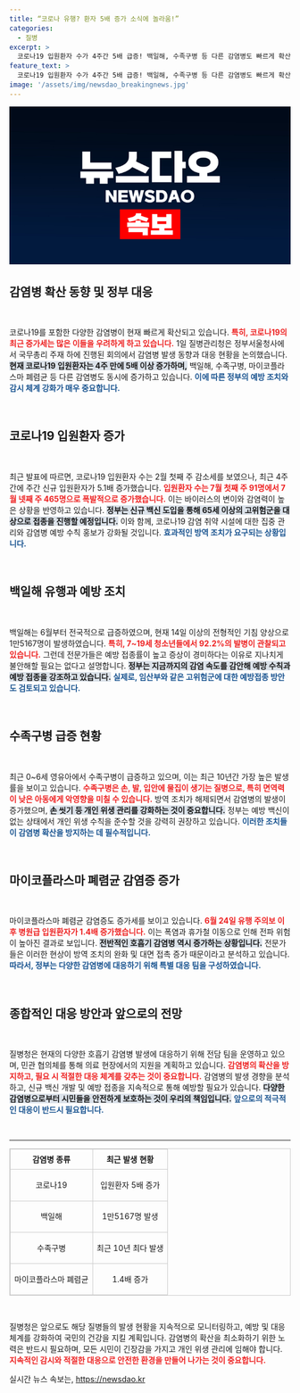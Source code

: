 ```yaml
---
title: “코로나 유행? 환자 5배 증가 소식에 놀라움!”
categories:
  - 질병
excerpt: >
  코로나19 입원환자 수가 4주간 5배 급증! 백일해, 수족구병 등 다른 감염병도 빠르게 확산 중이다. 질병청은 예방접종과 감염 예방 수칙 강화를 예고하며 국민의 경각심을 당부하고 있다.
feature_text: >
  코로나19 입원환자 수가 4주간 5배 급증! 백일해, 수족구병 등 다른 감염병도 빠르게 확산 중이다. 질병청은 예방접종과 감염 예방 수칙 강화를 예고하며 국민의 경각심을 당부하고 있다.
image: '/assets/img/newsdao_breakingnews.jpg'
---
```


<p><img src="/assets/img/newsdao_breakingnews.jpg" alt="cryptoinkorea 속보" /></p>

<h2 data-ke-size="size26">감염병 확산 동향 및 정부 대응</h2>

<p data-ke-size="size16">&nbsp;</p>

<p>코로나19를 포함한 다양한 감염병이 현재 빠르게 확산되고 있습니다. <b><span style="color: #ee2323;">특히, 코로나19의 최근 증가세는 많은 이들을 우려하게 하고 있습니다.</span></b> 1일 질병관리청은 정부서울청사에서 국무총리 주재 하에 진행된 회의에서 감염병 발생 동향과 대응 현황을 논의했습니다. <b><span style="background-color: #21538527;">현재 코로나19 입원환자는 4주 만에 5배 이상 증가하며,</span></b> 백일해, 수족구병, 마이코플라스마 폐렴균 등 다른 감염병도 동시에 증가하고 있습니다. <b><span style="color: #1a5490;">이에 따른 정부의 예방 조치와 감시 체계 강화가 매우 중요합니다.</span></b></p>

<p data-ke-size="size16">&nbsp;</p>

<h2 data-ke-size="size26">코로나19 입원환자 증가</h2>

<p data-ke-size="size16">&nbsp;</p>

<p>최근 발표에 따르면, 코로나19 입원환자 수는 2월 첫째 주 감소세를 보였으나, 최근 4주 간에 주간 신규 입원환자가 5.1배 증가했습니다. <b><span style="color: #ee2323;">입원환자 수는 7월 첫째 주 91명에서 7월 넷째 주 465명으로 폭발적으로 증가했습니다.</span></b> 이는 바이러스의 변이와 감염력이 높은 상황을 반영하고 있습니다. <b><span style="background-color: #21538527;">정부는 신규 백신 도입을 통해 65세 이상의 고위험군을 대상으로 접종을 진행할 예정입니다.</span></b> 이와 함께, 코로나19 감염 취약 시설에 대한 집중 관리와 감염병 예방 수칙 홍보가 강화될 것입니다. <b><span style="color: #1a5490;">효과적인 방역 조치가 요구되는 상황입니다.</span></b></p>

<p data-ke-size="size16">&nbsp;</p>

<h2 data-ke-size="size26">백일해 유행과 예방 조치</h2>

<p data-ke-size="size16">&nbsp;</p>

<p>백일해는 6월부터 전국적으로 급증하였으며, 현재 14일 이상의 전형적인 기침 양상으로 1만5167명이 발생하였습니다. <b><span style="color: #ee2323;">특히, 7~19세 청소년들에서 92.2%의 발병이 관찰되고 있습니다.</span></b> 그런데 전문가들은 예방 접종률이 높고 증상이 경미하다는 이유로 지나치게 불안해할 필요는 없다고 설명합니다. <b><span style="background-color: #21538527;">정부는 지금까지의 감염 속도를 감안해 예방 수칙과 예방 접종을 강조하고 있습니다.</span></b> <b><span style="color: #1a5490;">실제로, 임산부와 같은 고위험군에 대한 예방접종 방안도 검토되고 있습니다.</span></b></p>

<p data-ke-size="size16">&nbsp;</p>

<h2 data-ke-size="size26">수족구병 급증 현황</h2>

<p data-ke-size="size16">&nbsp;</p>

<p>최근 0~6세 영유아에서 수족구병이 급증하고 있으며, 이는 최근 10년간 가장 높은 발생률을 보이고 있습니다. <b><span style="color: #ee2323;">수족구병은 손, 발, 입안에 물집이 생기는 질병으로, 특히 면역력이 낮은 아동에게 악영향을 미칠 수 있습니다.</span></b> 방역 조치가 해제되면서 감염병의 발생이 증가했으며, <b><span style="background-color: #21538527;">손 씻기 등 개인 위생 관리를 강화하는 것이 중요합니다.</span></b> 정부는 예방 백신이 없는 상태에서 개인 위생 수칙을 준수할 것을 강력히 권장하고 있습니다. <b><span style="color: #1a5490;">이러한 조치들이 감염병 확산을 방지하는 데 필수적입니다.</span></b></p>

<p data-ke-size="size16">&nbsp;</p>

<h2 data-ke-size="size26">마이코플라스마 폐렴균 감염증 증가</h2>

<p data-ke-size="size16">&nbsp;</p>

<p>마이코플라스마 폐렴균 감염증도 증가세를 보이고 있습니다. <b><span style="color: #ee2323;">6월 24일 유행 주의보 이후 병원급 입원환자가 1.4배 증가했습니다.</span></b> 이는 폭염과 휴가철 이동으로 인해 전파 위험이 높아진 결과로 보입니다. <b><span style="background-color: #21538527;">전반적인 호흡기 감염병 역시 증가하는 상황입니다.</span></b> 전문가들은 이러한 현상이 방역 조치의 완화 및 대면 접촉 증가 때문이라고 분석하고 있습니다. <b><span style="color: #1a5490;">따라서, 정부는 다양한 감염병에 대응하기 위해 특별 대응 팀을 구성하였습니다.</span></b></p>

<p data-ke-size="size16">&nbsp;</p>

<h2 data-ke-size="size26">종합적인 대응 방안과 앞으로의 전망</h2>

<p data-ke-size="size16">&nbsp;</p>

<p>질병청은 현재의 다양한 호흡기 감염병 발생에 대응하기 위해 전담 팀을 운영하고 있으며, 민관 협의체를 통해 의료 현장에서의 지원을 계획하고 있습니다. <b><span style="color: #ee2323;">감염병의 확산을 방지하고, 필요 시 적절한 대응 체계를 갖추는 것이 중요합니다.</span></b> 감염병의 발생 경향을 분석하고, 신규 백신 개발 및 예방 접종을 지속적으로 통해 예방할 필요가 있습니다. <b><span style="background-color: #21538527;">다양한 감염병으로부터 시민들을 안전하게 보호하는 것이 우리의 책임입니다.</span></b> <b><span style="color: #1a5490;">앞으로의 적극적인 대응이 반드시 필요합니다.</span></b></p>

<p data-ke-size="size16">&nbsp;</p>

<hr />

<table style="width: 100%; border: 1px solid #ccc; border-collapse: collapse;">
    <tbody>
        <tr>
            <td style="border: 1px solid #ccc; text-align: center; height: 30px;"><b>감염병 종류</b></td>
            <td style="border: 1px solid #ccc; text-align: center; height: 30px;"><b>최근 발생 현황</b></td>
        </tr>
        <tr>
            <td style="border: 1px solid #ccc; text-align: center; height: 50px;">코로나19</td>
            <td style="border: 1px solid #ccc; text-align: center; height: 50px;">입원환자 5배 증가</td>
        </tr>
        <tr>
            <td style="border: 1px solid #ccc; text-align: center; height: 50px;">백일해</td>
            <td style="border: 1px solid #ccc; text-align: center; height: 50px;">1만5167명 발생</td>
        </tr>
        <tr>
            <td style="border: 1px solid #ccc; text-align: center; height: 50px;">수족구병</td>
            <td style="border: 1px solid #ccc; text-align: center; height: 50px;">최근 10년 최다 발생</td>
        </tr>
        <tr>
            <td style="border: 1px solid #ccc; text-align: center; height: 50px;">마이코플라스마 폐렴균</td>
            <td style="border: 1px solid #ccc; text-align: center; height: 50px;">1.4배 증가</td>
        </tr>
    </tbody>
</table>

<p data-ke-size="size16">&nbsp;</p> 

<p>질병청은 앞으로도 해당 질병들의 발생 현황을 지속적으로 모니터링하고, 예방 및 대응 체계를 강화하여 국민의 건강을 지킬 계획입니다. 감염병의 확산을 최소화하기 위한 노력은 반드시 필요하며, 모든 시민이 긴장감을 가지고 개인 위생 관리에 임해야 합니다. <b><span style="color: #ee2323;">지속적인 감시와 적절한 대응으로 안전한 환경을 만들어 나가는 것이 중요합니다.</span></b></p>
실시간 뉴스 속보는, <a href="https://newsdao.kr" rel="dofollow">https://newsdao.kr</a>


